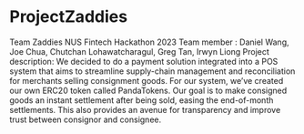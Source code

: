 # ProjectZaddies
Team Zaddies NUS Fintech Hackathon 2023
Team member : Daniel Wang, Joe Chua, Chutchan Lohawatcharagul, Greg Tan, Irwyn Liong
Project description: We decided to do a payment solution integrated into a POS system that aims to streamline supply-chain management and reconciliation for merchants selling consignment goods.
For our system, we’ve created our own ERC20 token called PandaTokens.
Our goal is to make consigned goods an instant settlement after being sold, easing the end-of-month settlements. This also provides an avenue for transparency and improve trust between consignor and consignee.

